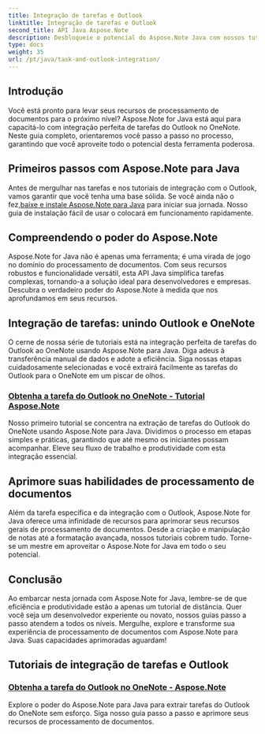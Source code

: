 ```yaml
---
title: Integração de tarefas e Outlook
linktitle: Integração de tarefas e Outlook
second_title: API Java Aspose.Note
description: Desbloqueie o potencial do Aspose.Note Java com nossos tutoriais sobre como integrar tarefas do Outlook ao OneNote. Eleve suas habilidades de processamento de documentos com nossos tutoriais.
type: docs
weight: 35
url: /pt/java/task-and-outlook-integration/
---
```


## Introdução

Você está pronto para levar seus recursos de processamento de documentos para o próximo nível? Aspose.Note for Java está aqui para capacitá-lo com integração perfeita de tarefas do Outlook no OneNote. Neste guia completo, orientaremos você passo a passo no processo, garantindo que você aproveite todo o potencial desta ferramenta poderosa.

## Primeiros passos com Aspose.Note para Java

 Antes de mergulhar nas tarefas e nos tutoriais de integração com o Outlook, vamos garantir que você tenha uma base sólida. Se você ainda não o fez,[baixe e instale Aspose.Note para Java](https://releases.aspose.com/note/java/) para iniciar sua jornada. Nosso guia de instalação fácil de usar o colocará em funcionamento rapidamente.

## Compreendendo o poder do Aspose.Note

Aspose.Note for Java não é apenas uma ferramenta; é uma virada de jogo no domínio do processamento de documentos. Com seus recursos robustos e funcionalidade versátil, esta API Java simplifica tarefas complexas, tornando-a a solução ideal para desenvolvedores e empresas. Descubra o verdadeiro poder do Aspose.Note à medida que nos aprofundamos em seus recursos.

## Integração de tarefas: unindo Outlook e OneNote

O cerne de nossa série de tutoriais está na integração perfeita de tarefas do Outlook ao OneNote usando Aspose.Note para Java. Diga adeus à transferência manual de dados e adote a eficiência. Siga nossas etapas cuidadosamente selecionadas e você extrairá facilmente as tarefas do Outlook para o OneNote em um piscar de olhos.

### [Obtenha a tarefa do Outlook no OneNote - Tutorial Aspose.Note](./get-outlook-task/)

Nosso primeiro tutorial se concentra na extração de tarefas do Outlook do OneNote usando Aspose.Note para Java. Dividimos o processo em etapas simples e práticas, garantindo que até mesmo os iniciantes possam acompanhar. Eleve seu fluxo de trabalho e produtividade com esta integração essencial.

## Aprimore suas habilidades de processamento de documentos

Além da tarefa específica e da integração com o Outlook, Aspose.Note for Java oferece uma infinidade de recursos para aprimorar seus recursos gerais de processamento de documentos. Desde a criação e manipulação de notas até a formatação avançada, nossos tutoriais cobrem tudo. Torne-se um mestre em aproveitar o Aspose.Note for Java em todo o seu potencial.

## Conclusão

Ao embarcar nesta jornada com Aspose.Note for Java, lembre-se de que eficiência e produtividade estão a apenas um tutorial de distância. Quer você seja um desenvolvedor experiente ou novato, nossos guias passo a passo atendem a todos os níveis. Mergulhe, explore e transforme sua experiência de processamento de documentos com Aspose.Note para Java. Suas capacidades aprimoradas aguardam!
## Tutoriais de integração de tarefas e Outlook
### [Obtenha a tarefa do Outlook no OneNote - Aspose.Note](./get-outlook-task/)
Explore o poder do Aspose.Note para Java para extrair tarefas do Outlook do OneNote sem esforço. Siga nosso guia passo a passo e aprimore seus recursos de processamento de documentos.
